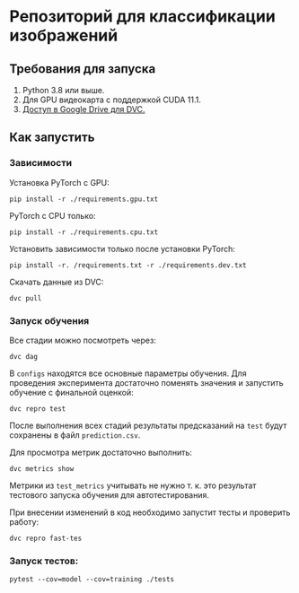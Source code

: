 # Репозиторий для классификации изображений

## Требования для запуска

1. Python 3.8 или выше.
2. Для GPU видеокарта с поддержкой CUDA 11.1.
3. [Доступ в Google Drive для DVC.](https://dvc.org/doc/user-guide/setup-google-drive-remote)

## Как запустить

### Зависимости

Установка PyTorch с GPU:
```
pip install -r ./requirements.gpu.txt
```

PyTorch с CPU только:
```
pip install -r ./requirements.cpu.txt
```

Установить зависимости только после установки PyTorch:
```
pip install -r. /requirements.txt -r ./requirements.dev.txt
```

Скачать данные из DVC:
```
dvc pull
```

### Запуск обучения

Все стадии можно посмотреть через:
```
dvc dag
```

В `configs` находятся все основные параметры обучения. Для проведения эксперимента достаточно поменять значения и запустить обучение с финальной оценкой:
```
dvc repro test
```

После выполнения всех стадий результаты предсказаний на `test` будут сохранены в файл `prediction.csv`.

Для просмотра метрик достаточно выполнить:
```
dvc metrics show
```

Метрики из `test_metrics` учитывать не нужно т. к. это результат тестового запуска обучения для автотестирования.

При внесении изменений в код необходимо запустит тесты и проверить работу:
```
dvc repro fast-tes
```

### Запуск тестов:
```
pytest --cov=model --cov=training ./tests
```
